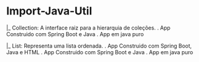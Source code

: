 # Import-Java-Util


|_ Collection<E>: A interface raiz para a hierarquia de coleções.
  . App Construido com Spring Boot e Java 
  . App em java puro

|_ List<E>: Representa uma lista ordenada. 
  . App Construido com Spring Boot, Java e HTML 
  . App Construido com Spring Boot e Java
  . App em java puro
